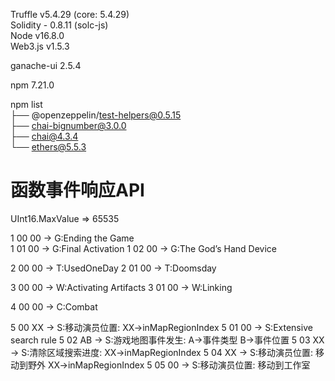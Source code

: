 
Truffle v5.4.29 (core: 5.4.29)  
Solidity - 0.8.11 (solc-js)  
Node v16.8.0  
Web3.js v1.5.3  
  
ganache-ui 2.5.4  
  
npm 7.21.0  
  
npm list  
├── @openzeppelin/test-helpers@0.5.15  
├── chai-bignumber@3.0.0  
├── chai@4.3.4  
└── ethers@5.5.3  


# 函数事件响应API

UInt16.MaxValue => 65535

1 00 00 -> G:Ending the Game  
1 01 00 -> G:Final Activation
1 02 00 -> G:The God’s Hand Device

2 00 00 -> T:UsedOneDay
2 01 00 -> T:Doomsday

3 00 00 -> W:Activating Artifacts
3 01 00 -> W:Linking

4 00 00 -> C:Combat

5 00 XX -> S:移动演员位置: XX->inMapRegionIndex
5 01 00 -> S:Extensive search rule
5 02 AB -> S:游戏地图事件发生: A->事件类型 B->事件位置
5 03 XX -> S:清除区域搜索进度: XX->inMapRegionIndex
5 04 XX -> S:移动演员位置: 移动到野外 XX->inMapRegionIndex
5 05 00 -> S:移动演员位置: 移动到工作室
